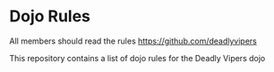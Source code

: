 Dojo Rules
==========
All members should read the rules
https://github.com/deadlyvipers

This repository contains a list of dojo rules for the Deadly Vipers dojo

